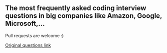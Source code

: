 ## The most frequently asked coding interview questions in big companies like Amazon, Google, Microsoft,...

Pull requests are welcome :)

[Original questions link](https://www.geeksforgeeks.org/must-do-coding-questions-for-companies-like-amazon-microsoft-adobe/)
